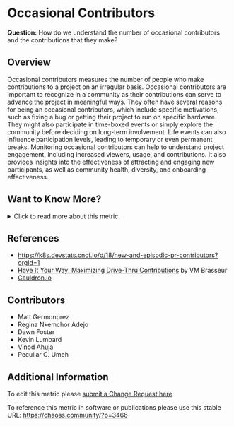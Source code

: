 # Occasional Contributors

**Question:** How do we understand the number of occasional contributors and the contributions that they make?

## Overview

Occasional contributors measures the number of people who make contributions to a project on an irregular basis. Occasional contributors are important to recognize in a community as their contributions can serve to advance the project in meaningful ways. They often have several reasons for being an occasional contributors, which include specific motivations, such as fixing a bug or getting their project to run on specific hardware. They might also participate in time-boxed events or simply explore the community before deciding on long-term involvement. Life events can also influence participation levels, leading to temporary or even permanent breaks. Monitoring occasional contributors can help to understand project engagement, including increased viewers, usage, and contributions. It also provides insights into the effectiveness of attracting and engaging new participants, as well as community health, diversity, and onboarding effectiveness.

## Want to Know More?

<span markdown="1"><details>

<summary>Click to read more about this metric.</summary>

### Filters

*   Minimum number of contributions before someone is no longer an occasional contributor
*   Maximum length of time between contributions before someone is no longer considered an occasional contributor
*   Percentage of overall contributors who are classified as occasional contributors
*   Repeat occasional contributors

### Visualizations

[Augur](https://tinyurl.com/augur-flyby)
![Occasional Contributors Augur](https://github.com/chaoss/wg-common/blob/main/focus-areas/people/images/occasional-augur.png)

[Cauldron](https://cauldron.io/)
![Occasional Contributors Cauldron](https://github.com/chaoss/wg-common/blob/main/focus-areas/people/images/occasional-caudron.png)

</details></span>

## References

*   https://k8s.devstats.cncf.io/d/18/new-and-episodic-pr-contributors?orgId=1
*   [Have It Your Way: Maximizing Drive-Thru Contributions](https://archive.org/details/ato2017-drivethru) by VM Brasseur
*   [Cauldron.io](https://cauldron.io/)

## Contributors

*   Matt Germonprez
*   Regina Nkemchor Adejo
*   Dawn Foster
*   Kevin Lumbard
*   Vinod Ahuja
*   Peculiar C. Umeh

## Additional Information

To edit this metric please [submit a Change Request here](https://github.com/chaoss/wg-common/blob/main/focus-areas/people/occasional-contributors.md)

To reference this metric in software or publications please use this stable URL: <https://chaoss.community/?p=3466>

<!-- # For groupings in the knowledge base
Context tags: Contributor
Keyword tags: people, fly by, drive-through, contribution, technology 
-→
